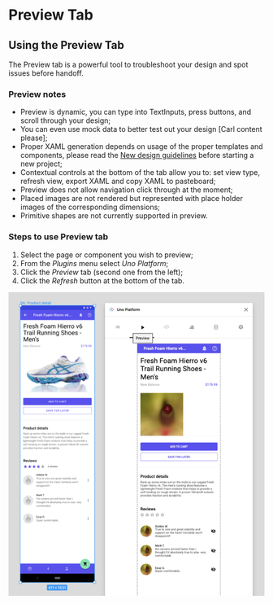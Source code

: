# Preview Tab

## Using the Preview Tab

The Preview tab is a powerful tool to troubleshoot your design and spot issues before handoff.

### Preview notes

- Preview is dynamic, you can type into TextInputs, press buttons, and scroll through your design;
- You can even use mock data to better test out your design [Carl content please];
- Proper XAML generation depends on usage of the proper templates and components, please read the [New design guidelines](../designers/starting-new-design.md) before starting a new project;
- Contextual controls at the bottom of the tab allow you to: set view type, refresh view, export XAML and copy XAML to pasteboard;
- Preview does not allow navigation click through at the moment;
- Placed images are not rendered but represented with place holder images of the corresponding dimensions;
- Primitive shapes are not currently supported in preview.

### Steps to use Preview tab

1. Select the page or component you wish to preview;
2. From the *Plugins* menu select *Uno Platform*;
3. Click the *Preview* tab (second one from the left);
4. Click the *Refresh* button at the bottom of the tab.

![](assets/preview.png)
